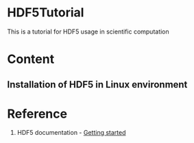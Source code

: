 # HDF5Tutorial
This is a tutorial for HDF5 usage in scientific computation

# Content 

## Installation of HDF5 in Linux environment 

# Reference 
1. HDF5 documentation - [Getting started](https://support.hdfgroup.org/documentation/hdf5/latest/_getting_started.html#introduction-to-hdf5)
